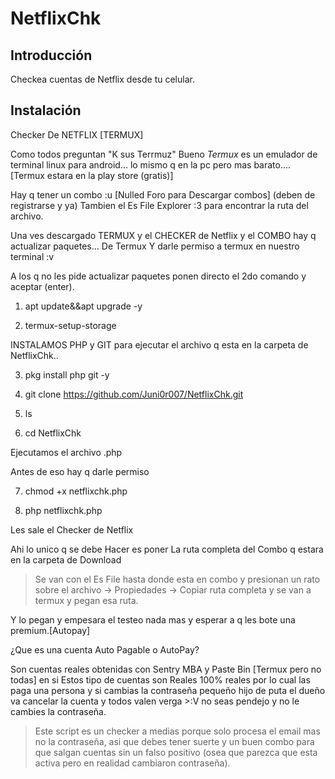 # NetflixChk

## Introducción

Checkea cuentas de Netflix desde tu celular.

## Instalación

Checker De NETFLIX [TERMUX]

Como todos preguntan "K sus Terrmuz"
Bueno *Termux* es un emulador de terminal linux para android... lo mismo q en la pc pero mas barato.... [Termux estara en la play store (gratis)]

Hay q tener un combo :u [Nulled Foro para Descargar combos] (deben de registrarse y ya)
Tambien el Es File Explorer :3 para encontrar la ruta del archivo.

Una ves descargado TERMUX y el CHECKER de Netflix y el COMBO hay q actualizar paquetes... De Termux
Y darle permiso a termux en nuestro terminal :v

A los q no les pide actualizar paquetes ponen directo el 2do comando y aceptar (enter). 

1. apt update&&apt upgrade -y

2. termux-setup-storage

INSTALAMOS PHP y GIT para ejecutar el archivo q esta en la carpeta de NetflixChk..

3. pkg install php git -y

4. git clone https://github.com/Juni0r007/NetflixChk.git

5. ls

6. cd NetflixChk

Ejecutamos el archivo .php 

Antes de eso hay q darle permiso

7. chmod +x netflixchk.php

8. php netflixchk.php

Les sale el Checker de Netflix

Ahi lo unico q se debe Hacer es poner La ruta completa del Combo q estara en la carpeta de Download 

> Se van con el Es File hasta donde esta en combo y presionan un rato sobre el archivo -> Propiedades -> Copiar ruta completa y se van a termux y pegan esa ruta.

Y lo pegan y empesara el testeo nada mas y esperar a q les bote una premium.[Autopay]

¿Que es una cuenta Auto Pagable o AutoPay? 

Son cuentas reales obtenidas con Sentry MBA y Paste Bin [Termux pero no todas] en si 
Estos tipo de cuentas son Reales 100% reales por lo cual las paga una persona y si cambias la contraseña pequeño hijo de puta el dueño va cancelar la cuenta y todos valen verga >:V no seas pendejo y no le cambies la contraseña.

>Este script es un checker a medias porque solo procesa el email mas no la contraseña, asi que debes tener suerte y un buen combo para que salgan cuentas sin un falso positivo (osea que parezca que esta activa pero en realidad cambiaron contraseña).